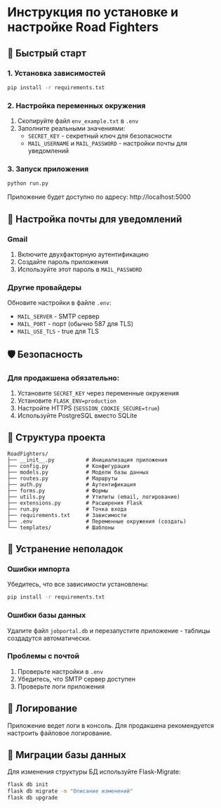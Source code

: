 # Инструкция по установке и настройке Road Fighters

## 🚀 Быстрый старт

### 1. Установка зависимостей
```bash
pip install -r requirements.txt
```

### 2. Настройка переменных окружения
1. Скопируйте файл `env_example.txt` в `.env`
2. Заполните реальными значениями:
   - `SECRET_KEY` - секретный ключ для безопасности
   - `MAIL_USERNAME` и `MAIL_PASSWORD` - настройки почты для уведомлений

### 3. Запуск приложения
```bash
python run.py
```

Приложение будет доступно по адресу: http://localhost:5000

## 🔧 Настройка почты для уведомлений

### Gmail
1. Включите двухфакторную аутентификацию
2. Создайте пароль приложения
3. Используйте этот пароль в `MAIL_PASSWORD`

### Другие провайдеры
Обновите настройки в файле `.env`:
- `MAIL_SERVER` - SMTP сервер
- `MAIL_PORT` - порт (обычно 587 для TLS)
- `MAIL_USE_TLS` - true для TLS

## 🛡️ Безопасность

### Для продакшена обязательно:
1. Установите `SECRET_KEY` через переменные окружения
2. Установите `FLASK_ENV=production`
3. Настройте HTTPS (`SESSION_COOKIE_SECURE=true`)
4. Используйте PostgreSQL вместо SQLite

## 📁 Структура проекта

```
RoadFighters/
├── __init__.py          # Инициализация приложения
├── config.py            # Конфигурация
├── models.py            # Модели базы данных
├── routes.py            # Маршруты
├── auth.py              # Аутентификация
├── forms.py             # Формы
├── utils.py             # Утилиты (email, логирование)
├── extensions.py        # Расширения Flask
├── run.py               # Точка входа
├── requirements.txt     # Зависимости
├── .env                 # Переменные окружения (создать)
└── templates/           # Шаблоны
```

## 🐛 Устранение неполадок

### Ошибки импорта
Убедитесь, что все зависимости установлены:
```bash
pip install -r requirements.txt
```

### Ошибки базы данных
Удалите файл `jobportal.db` и перезапустите приложение - таблицы создадутся автоматически.

### Проблемы с почтой
1. Проверьте настройки в `.env`
2. Убедитесь, что SMTP сервер доступен
3. Проверьте логи приложения

## 📝 Логирование

Приложение ведет логи в консоль. Для продакшена рекомендуется настроить файловое логирование.

## 🔄 Миграции базы данных

Для изменения структуры БД используйте Flask-Migrate:
```bash
flask db init
flask db migrate -m "Описание изменений"
flask db upgrade
``` 